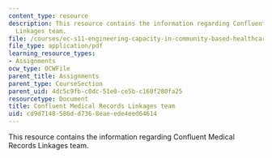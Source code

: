 ```yaml
---
content_type: resource
description: This resource contains the information regarding Confluent Medical Records
  Linkages team.
file: /courses/ec-s11-engineering-capacity-in-community-based-healthcare-fall-2005/cd9d7148586dd7368eaeede4eed64614_MITEC_S11F05_confluent.pdf
file_type: application/pdf
learning_resource_types:
- Assignments
ocw_type: OCWFile
parent_title: Assignments
parent_type: CourseSection
parent_uid: 4dc5c9fb-c0dc-51e0-ce5b-c160f280fa25
resourcetype: Document
title: Confluent Medical Records Linkages team
uid: cd9d7148-586d-d736-8eae-ede4eed64614
---
```

This resource contains the information regarding Confluent Medical Records Linkages team.

